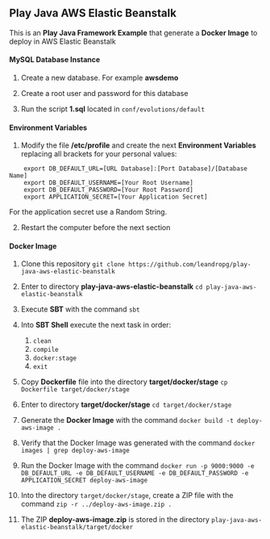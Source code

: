 ## Play Java AWS Elastic Beanstalk

This is an **Play Java Framework Example** that generate a **Docker Image** to deploy in AWS Elastic Beanstalk

#### MySQL Database Instance

1. Create a new database. For example **awsdemo**

2. Create a root user and password for this database

3. Run the script **1.sql** located in ``conf/evolutions/default``

#### Environment Variables

1. Modify the file **/etc/profile** and create the next **Environment Variables** replacing all brackets for your personal values:

```
    export DB_DEFAULT_URL=[URL Database]:[Port Database]/[Database Name]
    export DB_DEFAULT_USERNAME=[Your Root Username]
    export DB_DEFAULT_PASSWORD=[Your Root Password]
    export APPLICATION_SECRET=[Your Application Secret]
```

For the application secret use a Random String.

2. Restart the computer before the next section

#### Docker Image

1. Clone this repository ``git clone https://github.com/leandropg/play-java-aws-elastic-beanstalk``

2. Enter to directory **play-java-aws-elastic-beanstalk** ``cd play-java-aws-elastic-beanstalk``

3. Execute **SBT** with the command ``sbt``

4. Into **SBT Shell** execute the next task in order:

    1. ``clean``
    2. ``compile``
    3. ``docker:stage``
    4. ``exit``

5. Copy **Dockerfile** file into the directory **target/docker/stage** ``cp Dockerfile target/docker/stage``

6. Enter to directory **target/docker/stage** ``cd target/docker/stage``

7. Generate the **Docker Image** with the command ``docker build -t deploy-aws-image .``

8. Verify that the Docker Image was generated with the command ``docker images | grep deploy-aws-image``

9. Run the Docker Image with the command ``docker run -p 9000:9000 -e DB_DEFAULT_URL -e DB_DEFAULT_USERNAME -e DB_DEFAULT_PASSWORD -e APPLICATION_SECRET deploy-aws-image``

10. Into the directory ``target/docker/stage``, create a ZIP file with the command ``zip -r ../deploy-aws-image.zip .``

11. The ZIP **deploy-aws-image.zip** is stored in the directory ``play-java-aws-elastic-beanstalk/target/docker``